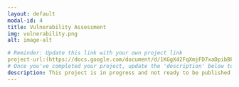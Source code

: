 ```yaml
---
layout: default
modal-id: 4
title: Vulnerability Assessment
img: vulnerability.png
alt: image-alt

# Reminder: Update this link with your own project link
project-url:(https://docs.google.com/document/d/1KGgX42FqXmjFD7xaDpibBF79AACsOgW5gMaUI_IIGzg/edit?tab=t.0#heading=h.5x0d5h95i329)
# Once you've completed your project, update the 'description' below to this one: Created a comprehensive vulnerability assessment for an open public database server, analyzing risk factors and proposing security enhancements in line with NIST SP 800-30 to mitigate potential threats and safeguard business operations.
description: This project is in progress and not ready to be published just yet. Please contact me if you'd like a sneak peek. Otherwise, stay tuned!
---
```

